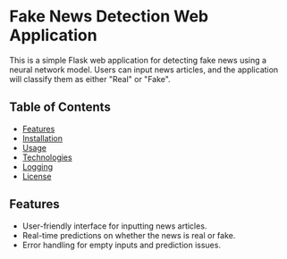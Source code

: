 # Fake News Detection Web Application

This is a simple Flask web application for detecting fake news using a neural network model. Users can input news articles, and the application will classify them as either "Real" or "Fake".

## Table of Contents

- [Features](#features)
- [Installation](#installation)
- [Usage](#usage)
- [Technologies](#technologies)
- [Logging](#logging)
- [License](#license)

## Features

- User-friendly interface for inputting news articles.
- Real-time predictions on whether the news is real or fake.
- Error handling for empty inputs and prediction issues.
